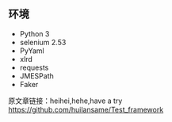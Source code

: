 ## 环境

- Python 3
- selenium 2.53
- PyYaml
- xlrd
- requests
- JMESPath
- Faker

原文章链接：heihei,hehe,have a try
https://github.com/huilansame/Test_framework